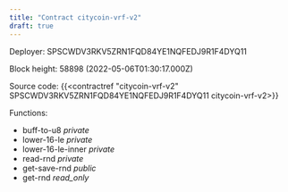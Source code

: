 ```yaml
---
title: "Contract citycoin-vrf-v2"
draft: true
---
```

Deployer: SPSCWDV3RKV5ZRN1FQD84YE1NQFEDJ9R1F4DYQ11


 



Block height: 58898 (2022-05-06T01:30:17.000Z)

Source code: {{<contractref "citycoin-vrf-v2" SPSCWDV3RKV5ZRN1FQD84YE1NQFEDJ9R1F4DYQ11 citycoin-vrf-v2>}}

Functions:

* buff-to-u8 _private_
* lower-16-le _private_
* lower-16-le-inner _private_
* read-rnd _private_
* get-save-rnd _public_
* get-rnd _read_only_
